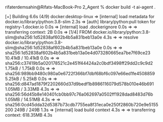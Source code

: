 rifaterdemsahin@Rifats-MacBook-Pro 2_Agent % docker build -t ai-agent .

[+] Building 6.6s (4/9)                                               docker:desktop-linux
 => [internal] load metadata for docker.io/library/python:3.8-slim                    2.3s
 => [auth] library/python:pull token for registry-1.docker.io                         0.0s
 => [internal] load .dockerignore                                                     0.0s
 => => transferring context: 2B                                                       0.0s
 => [1/4] FROM docker.io/library/python:3.8-slim@sha256:1d52838af602b4b5a831beb13a0e  4.3s
 => => resolve docker.io/library/python:3.8-slim@sha256:1d52838af602b4b5a831beb13a0e  0.0s
 => => sha256:1d52838af602b4b5a831beb13a0e4d073280665ea7be7f69ce23 10.41kB / 10.41kB  0.0s
 => => sha256:c37419b5a020178521c2e451f44424a2c0bdf3498ff29dd2c9c9d2 1.75kB / 1.75kB  0.0s
 => => sha256:989bb9480c980a0e6722f366bf7dbf68bf6c097e66ed1fe4508859 5.25kB / 5.25kB  0.0s
 => => sha256:d847ad1879f2202660d37d9bedf1b8986116079d578b010e46b691 1.05MB / 3.33MB  4.3s
 => => sha256:56d45b8e140401cb0bb97c76a062697a0502ff1928dad8483d76b 1.05MB / 14.51MB  4.3s
 => => sha256:0cd45dda32d5387b73cdb7755ea8f31eca0e250f2860b720e9e5155200 249B / 249B  1.3s
 => [internal] load build context                                                     4.3s
 => => transferring context: 618.35MB                                                 4.3s
